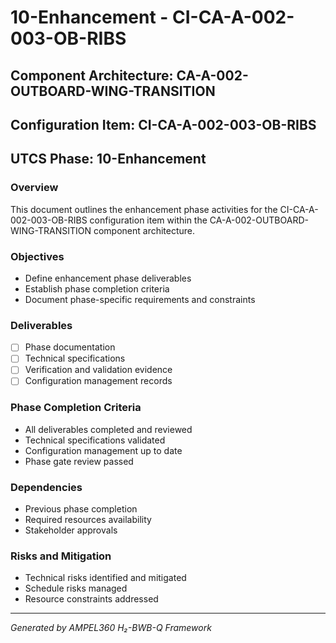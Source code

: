 # 10-Enhancement - CI-CA-A-002-003-OB-RIBS

## Component Architecture: CA-A-002-OUTBOARD-WING-TRANSITION
## Configuration Item: CI-CA-A-002-003-OB-RIBS
## UTCS Phase: 10-Enhancement

### Overview
This document outlines the enhancement phase activities for the CI-CA-A-002-003-OB-RIBS configuration item within the CA-A-002-OUTBOARD-WING-TRANSITION component architecture.

### Objectives
- Define enhancement phase deliverables
- Establish phase completion criteria
- Document phase-specific requirements and constraints

### Deliverables
- [ ] Phase documentation
- [ ] Technical specifications
- [ ] Verification and validation evidence
- [ ] Configuration management records

### Phase Completion Criteria
- All deliverables completed and reviewed
- Technical specifications validated
- Configuration management up to date
- Phase gate review passed

### Dependencies
- Previous phase completion
- Required resources availability
- Stakeholder approvals

### Risks and Mitigation
- Technical risks identified and mitigated
- Schedule risks managed
- Resource constraints addressed

---
*Generated by AMPEL360 H₂-BWB-Q Framework*
